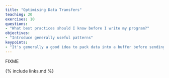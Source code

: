 ```yaml
---
title: "Optimising Data Transfers"
teaching: 20
exercises: 10
questions:
- "What best practices should I know before I write my program?"
objectives:
- "Introduce generally useful patterns"
keypoints:
- "It's generally a good idea to pack data into a buffer before sending"
---
```

FIXME

{% include links.md %}

